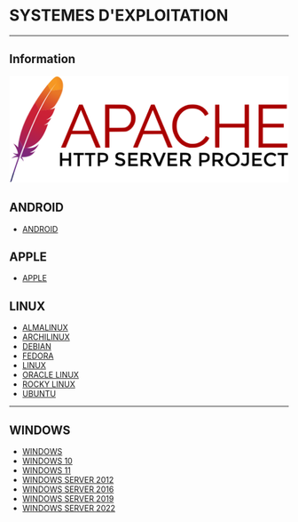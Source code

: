 # SYSTEMES D'EXPLOITATION
----

## <i class="fa-solid fa-hashtag"></i> Information

![Logo](../_media/apps/apache_http_server/apache_http_server_logo.svg ':size=250 :no-zoom')


> <i class="fa-solid fa-quote-left"></i>  <i class="fa-solid fa-quote-left fa-rotate-180"></i>


## <i class="fa-brands fa-android"></i> ANDROID

<span>

- [ANDROID](/os/android/android.md)

</span>


## <i class="fa-brands fa-apple"></i> APPLE

<span>

- [APPLE](/os/apple/apple.md)

</span>

## <i class="fa-brands fa-linux"></i> LINUX

<span>

- [ALMALINUX](/os/almalinux/almalinux.md)
- [ARCHILINUX](/os/archilinux/archilinux.md)
- [DEBIAN](/os/debian/debian.md)
- [FEDORA](/os/fedora/fedora.md)
- [LINUX](/os/linux/linux.md)
- [ORACLE LINUX](/os/oracle_linux/oracle_linux.md)
- [ROCKY LINUX](/os/rocky_linux/rocky_linux.md)
- [UBUNTU](/os/ubuntu/ubuntu.md)

</span>

---

## <i class="fa-brands fa-windows"></i> WINDOWS

<span>

- [WINDOWS](/os/windows/windows.md)
- [WINDOWS 10](/os/windows_10/windows_10.md)
- [WINDOWS 11](/os/windows_11/windows_11.md)
- [WINDOWS SERVER 2012](/os/windows_server_2012/windows_server_2012.md)
- [WINDOWS SERVER 2016](/os/windows_server_2016/windows_server_2016.md)
- [WINDOWS SERVER 2019](/os/windows_server_2019/windows_server_2019.md)
- [WINDOWS SERVER 2022](/os/windows_server_2022/windows_server_2022.md)

</span>
